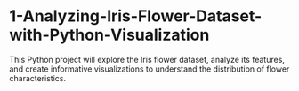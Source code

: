 # 1-Analyzing-Iris-Flower-Dataset-with-Python-Visualization

This Python project will explore the Iris flower dataset, analyze its features, and create informative visualizations to understand the distribution of flower characteristics.
